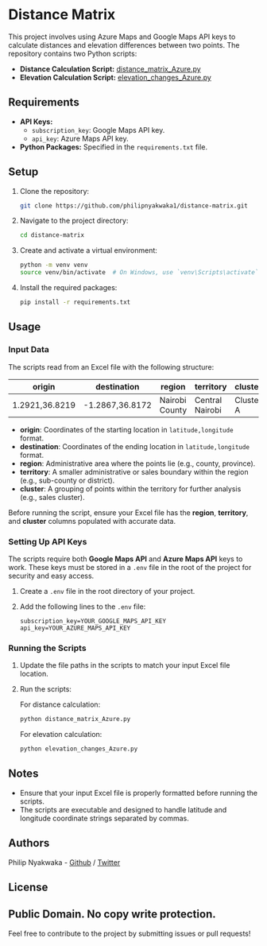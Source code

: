 # Distance Matrix

This project involves using Azure Maps and Google Maps API keys to calculate distances and elevation differences between two points. The repository contains two Python scripts:

- **Distance Calculation Script:** [distance_matrix_Azure.py](https://github.com/philipnyakwaka1/distance-matrix/blob/main/elevation_changes_Azure.py)
- **Elevation Calculation Script:** [elevation_changes_Azure.py](https://github.com/philipnyakwaka1/distance-matrix/blob/main/elevation_changes_Azure.py)

## Requirements

- **API Keys:**
  - `subscription_key`: Google Maps API key.
  - `api_key`: Azure Maps API key.
- **Python Packages:** Specified in the `requirements.txt` file.

## Setup

1. Clone the repository:
   ```bash
   git clone https://github.com/philipnyakwaka1/distance-matrix.git
   ```

2. Navigate to the project directory:
   ```bash
   cd distance-matrix
   ```

3. Create and activate a virtual environment:
   ```bash
   python -m venv venv
   source venv/bin/activate  # On Windows, use `venv\Scripts\activate`
   ```

4. Install the required packages:
   ```bash
   pip install -r requirements.txt
   ```

## Usage

### Input Data

The scripts read from an Excel file with the following structure:

| origin         | destination     | region          | territory       | cluster         |
|----------------|-----------------|-----------------|-----------------|-----------------|
| 1.2921,36.8219 | -1.2867,36.8172 | Nairobi County  | Central Nairobi | Cluster A       |

- **origin**: Coordinates of the starting location in `latitude,longitude` format.
- **destination**: Coordinates of the ending location in `latitude,longitude` format.
- **region**: Administrative area where the points lie (e.g., county, province).
- **territory**: A smaller administrative or sales boundary within the region (e.g., sub-county or district).
- **cluster**: A grouping of points within the territory for further analysis (e.g., sales cluster).

Before running the script, ensure your Excel file has the **region**, **territory**, and **cluster** columns populated with accurate data.

### Setting Up API Keys

The scripts require both **Google Maps API** and **Azure Maps API** keys to work. These keys must be stored in a `.env` file in the root of the project for security and easy access.

1. Create a `.env` file in the root directory of your project.
2. Add the following lines to the `.env` file:

   ```env
   subscription_key=YOUR_GOOGLE_MAPS_API_KEY
   api_key=YOUR_AZURE_MAPS_API_KEY

### Running the Scripts

1. Update the file paths in the scripts to match your input Excel file location.
2. Run the scripts:

   For distance calculation:
   ```bash
   python distance_matrix_Azure.py
   ```

   For elevation calculation:
   ```bash
   python elevation_changes_Azure.py
   ```

## Notes

- Ensure that your input Excel file is properly formatted before running the scripts.
- The scripts are executable and designed to handle latitude and longitude coordinate strings separated by commas.

## Authors
 
Philip Nyakwaka - [Github](https://github.com/philipnyakwaka1) / [Twitter](https://x.com/ominaphillip18)

## License

Public Domain. No copy write protection.
---

Feel free to contribute to the project by submitting issues or pull requests!

